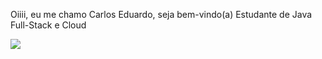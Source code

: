 Oiiii, eu me chamo Carlos Eduardo, seja bem-vindo(a) 
Estudante de Java Full-Stack e Cloud



<picture>
  <source
    srcset="https://github-readme-stats.vercel.app/api?username=PedroRossetto&show_icons=true&theme=tokyonight"
    media="(prefers-color-scheme: dark)"
  />
  <source
    srcset="https://github-readme-stats.vercel.app/api?username=PedroRossetto&show_icons=true"
    media="(prefers-color-scheme: light), (prefers-color-scheme: no-preference)"
  />
  <img src="https://github-readme-stats.vercel.app/api?username=anuraghazra&show_icons=true" />
</picture>
